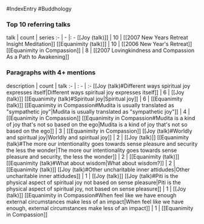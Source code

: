 #IndexEntry #Buddhology

### Top 10 referring talks
talk | count | series
:- | - |: -
[[Joy (talk)]] | 10 | [[2007 New Years Retreat Insight Meditation]]
[[Equanimity (talk)]] | 10 | [[2006 New Year's Retreat]]
[[Equanimity in Compassion]] | 8 | [[2007 Lovingkindness and Compassion As a Path to Awakening]]

### Paragraphs with 4+ mentions
description | count | talk
:- | : - | :-
[[Joy (talk)#Different ways spiritual joy expresses itself\|Different ways spiritual joy expresses itself]] | 6 | [[Joy (talk)]]
[[Equanimity (talk)#Spiritual joy\|Spiritual joy]] | 6 | [[Equanimity (talk)]]
[[Equanimity in Compassion#Mudita is usually translated as "sympathetic joy"\|Mudita is usually translated as "sympathetic joy"]] | 4 | [[Equanimity in Compassion]]
[[Equanimity in Compassion#Mudita is a kind of joy that's not so based on the ego\|Mudita is a kind of joy that's not so based on the ego]] | 3 | [[Equanimity in Compassion]]
[[Joy (talk)#Worldly and spiritual joy\|Worldly and spiritual joy]] | 2 | [[Joy (talk)]]
[[Equanimity (talk)#The more our intentionality goes towards sense pleasure and security the less the wonder\|The more our intentionality goes towards sense pleasure and security, the less the wonder]] | 2 | [[Equanimity (talk)]]
[[Equanimity (talk)#What about wisdom\|What about wisdom?]] | 2 | [[Equanimity (talk)]]
[[Joy (talk)#Other uncharitable inner attidudes\|Other uncharitable inner attidudes]] | 1 | [[Joy (talk)]]
[[Joy (talk)#Piti is the physical aspect of spiritual joy not based on sense pleasure\|Piti is the physical aspect of spiritual joy, not based on sense pleasure]] | 1 | [[Joy (talk)]]
[[Equanimity in Compassion#When feel like we have enough external circumstances make less of an impact\|When feel like we have enough, external circumstances make less of an impact]] | 1 | [[Equanimity in Compassion]]

